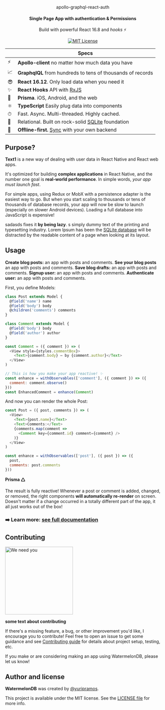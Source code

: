 <p align="center">
  apollo-graphql-react-auth
</p>

<h4 align="center">
  Single Page App with authentication & Permissions
</h4>

<p align="center">
  Build with powerful React 16.8 and <em>hooks</em> ⚡️
</p>

<p align="center">
  <a href="https://github.com/Nozbe/WatermelonDB/blob/master/LICENSE">
    <img src="https://img.shields.io/badge/License-MIT-blue.svg" alt="MIT License">
  </a>

  <!-- <a href="https://travis-ci.com/Nozbe/WatermelonDB">
    <img src="https://api.travis-ci.com/Nozbe/WatermelonDB.svg?branch=master" alt="CI Status">
  </a> -->

</p>

|   | Specs |
| - | ------------ |
| ⚡️ | **Apollo-client** no matter how much data you have |
| 📈 | **GraphqlQL** from hundreds to tens of thousands of records |
| 😎 | **React 16.12**. Only load data when you need it |
| ✨ | **React Hooks** API with [RxJS](https://github.com/ReactiveX/rxjs) |
| 📱 | **Prisma**. iOS, Android, and the web |
| ⚛️ | **TypeScript** Easily plug data into components |
| ⏱ | Fast. Async. Multi-threaded. Highly cached. |
| 🔗 | Relational. Built on rock-solid [SQLite](https://www.sqlite.org) foundation |
| 🔄 | **Offline-first.** [Sync](https://nozbe.github.io/WatermelonDB/Advanced/Sync.html) with your own backend |

## Purpose?

**Text1** is a new way of dealing with user data in React Native and React web apps.

It's optimized for building **complex applications** in React Native, and the number one goal is **real-world performance**. In simple words, _your app must launch fast_.

For simple apps, using Redux or MobX with a persistence adapter is the easiest way to go. But when you start scaling to thousands or tens of thousands of database records, your app will now be slow to launch (especially on slower Android devices). Loading a full database into JavaScript is expensive!

sadasds fixes it **by being lazy**. s simply dummy text of the printing and typesetting industry. Lorem Ipsum has been the [SQLite database](https://www.sqlite.org/index.html)  will be distracted by the readable content of a page when looking at its layout.


## Usage

**Create blog posts:** an app with posts and comments.
**See your blog posts** an app with posts and comments.
**Save blog drafts:** an app with posts and comments.
**Signup user:** an app with posts and comments.
**Authenticate user:** an app with posts and comments.

First, you define Models:

```js
class Post extends Model {
  @field('name') name
  @field('body') body
  @children('comments') comments
}

class Comment extends Model {
  @field('body') body
  @field('author') author
}
```

```js
const Comment = ({ comment }) => (
  <View style={styles.commentBox}>
    <Text>{comment.body} — by {comment.author}</Text>
  </View>
)

// This is how you make your app reactive! ✨
const enhance = withObservables(['comment'], ({ comment }) => ({
  comment: comment.observe()
}))
const EnhancedComment = enhance(Comment)
```

And now you can render the whole Post:

```js
const Post = ({ post, comments }) => (
  <View>
    <Text>{post.name}</Text>
    <Text>Comments:</Text>
    {comments.map(comment =>
      <Comment key={comment.id} comment={comment} />
    )}
  </View>
)

const enhance = withObservables(['post'], ({ post }) => ({
  post,
  comments: post.comments
}))
```
**Prisma 🛆**

The result is fully reactive! Whenever a post or comment is added, changed, or removed, the right components **will automatically re-render** on screen. Doesn't matter if a change occurred in a totally different part of the app, it all just works out of the box!

### ➡️ **Learn more:** [see full documentation](https://nozbe.github.io/WatermelonDB/)


## Contributing

<img src="https://github.com/Nozbe/WatermelonDB/raw/master/assets/needyou.jpg" alt="We need you" width="220" />

**some text about contributing**

If there's a missing feature, a bug, or other improvement you'd like, I encourage you to contribute! Feel free to open an issue to get some guidance and see [Contributing guide](./CONTRIBUTING.md) for details about project setup, testing, etc.



If you make or are considering making an app using WatermelonDB, please let us know!

## Author and license

**WatermelonDB** was created by [@yuripramos](https://github.com/yuripramos).

This project is available under the MIT license. See the [LICENSE file](./LICENSE) for more info.